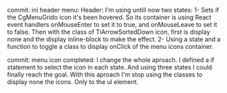 commit: ini header menu:
Header:
    I'm using untill now two states:
        1- Sets if the CgMenuGrido icon it's  been hovered.
            So its container is using React event handlers onMouseEnter to set it to true, and onMouseLeave to set it to false. Then with the class of TiArrowSortedDown icon, first is display none and the display inline-block to make the effect.
        2- Using a state and a function to toggle a class to display onClick of the  menu icons container.

commit: menu icon completed:
    I change the whole aproach. I defined a if statement to select the icon in each state. And using three states I could finally reach the goal.
    With this aproach I'm stop using the classes to display none the icons. Only to the ul element.